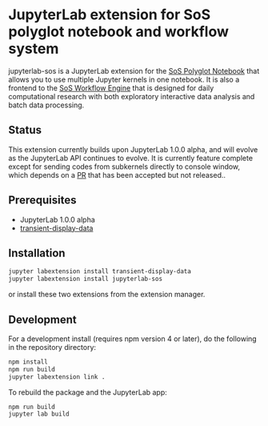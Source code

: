 # JupyterLab extension for SoS polyglot notebook and workflow system

jupyterlab-sos is a JupyterLab extension for the [SoS Polyglot Notebook](https://vatlab.github.io/sos-docs/) that allows you to use multiple Jupyter kernels in one notebook. It is also a frontend to the [SoS Workflow Engine](https://github.com/vatlab/SoS) that is designed for daily computational research with both exploratory interactive data analysis and batch data processing.

## Status

This extension currently builds upon JupyterLab 1.0.0 alpha, and will evolve as the 
JupyterLab API continues to evolve. It is currently feature complete except for sending
codes from subkernels directly to console window, which depends on a 
[PR](https://github.com/jupyterlab/jupyterlab/pull/6063) that has been accepted but
not released..

## Prerequisites

* JupyterLab 1.0.0 alpha
* [transient-display-data](https://github.com/vatlab/transient-display-data)

## Installation

```bash
jupyter labextension install transient-display-data
jupyter labextension install jupyterlab-sos
```
or install these two extensions from the extension manager.

## Development

For a development install (requires npm version 4 or later), do the following in the repository directory:

```bash
npm install
npm run build
jupyter labextension link .
```

To rebuild the package and the JupyterLab app:

```bash
npm run build
jupyter lab build
```

